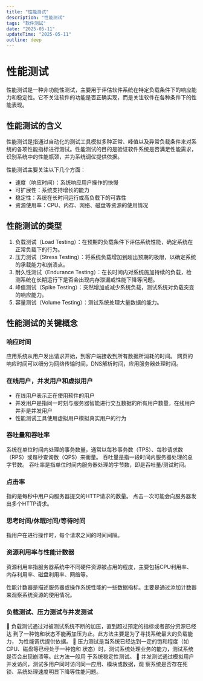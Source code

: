 ```yaml
---
title: "性能测试"
description: "性能测试"
tags: "软件测试"
date: "2025-05-11"
updateTime: "2025-05-11"
outline: deep
---
```


# 性能测试

性能测试是一种非功能性测试，主要用于评估软件系统在特定负载条件下的响应能力和稳定性。它不关注软件的功能是否正确实现，而是关注软件在各种条件下的性能表现。

## 性能测试的含义
性能测试是指通过自动化的测试工具模拟多种正常、峰值以及异常负载条件来对系统的各项性能指标进行测试。性能测试的目的是验证软件系统是否满足性能需求，识别系统中的性能瓶颈，并为系统调优提供依据。

性能测试主要关注以下几个方面：

- 速度（响应时间）：系统响应用户操作的快慢
- 可扩展性：系统支持增长的能力
- 稳定性：系统在长时间运行或高负载下的可靠性
- 资源使用率：CPU、内存、网络、磁盘等资源的使用情况


## 性能测试的类型
1. 负载测试（Load Testing）：在预期的负载条件下评估系统性能，确定系统在正常负载下的行为。
2. 压力测试（Stress Testing）：将系统负载增加到超出预期的极限，以确定系统的承载能力和崩溃点。
3. 耐久性测试（Endurance Testing）：在长时间内对系统施加持续的负载，检测系统在长期运行下是否会出现内存泄漏或性能下降等问题。
4. 峰值测试（Spike Testing）：突然增加或减少系统负载，测试系统对负载突变的响应能力。
5. 容量测试（Volume Testing）：测试系统处理大量数据的能力。


## 性能测试的关键概念
### 响应时间
应用系统从用户发出请求开始，到客户端接收到所有数据所消耗的时间。
网页的响应时间可以细分为网络传输时间，DNS解析时间，应用服务器处理时间。

### 在线用户，并发用户和虚拟用户
- 在线用户表示正在使用软件的用户
- 并发用户是指同一时刻与服务器智能进行交互数据的所有用户数量，在线用户并非是并发用户
- 性能测试工具使用虚拟用户模拟真实用户的行为

### 吞吐量和吞吐率
系统在单位时间内处理的事务数量，通常以每秒事务数（TPS）、每秒请求数（RPS）或每秒查询数（QPS）来衡量。
吞吐量是指一段时间内服务器处理的总字节数。
吞吐率是指单位时间内服务器处理的字节数，即是吞吐量/测试时间。

### 点击率
指的是每秒中用户向服务器提交的HTTP请求的数量。
点击一次可能会向服务器发出多个HTTP请求。

### 思考时间/休眠时间/等待时间
指用户在进行操作时，每个请求之间的时间间隔。

### 资源利用率与性能计数器
资源利用率指服务器系统中不同硬件资源被占用的程度，主要包括CPU利用率、内存利用率、磁盘利用率、网络等。

性能计数器是描述服务器或操作系统性能的一些数据指标。主要是通过添加计数器来观察系统资源的使用情况。

### 负载测试、压力测试与并发测试
 负载测试通过对被测试系统不断的加压，直到超过预定的指标或者部分资源已经达
到了一种饱和状态不能再加压为止。此方法主要是为了寻找系统最大的负载能力，
为性能调优提供依据。
 压力测试是当系统已经达到一定的饱和程度（如 CPU、磁盘等已经处于一种饱和
状态）时，测试系统处理业务的能力，测试系统是否会出现崩溃等。此方法一般用
于系统稳定性测试。
 并发测试通过模拟用户并发访问，测试多用户同时访问同一应用、模块或数据，观
察系统是否存在死锁、系统处理速度明显下降等性能问题。




